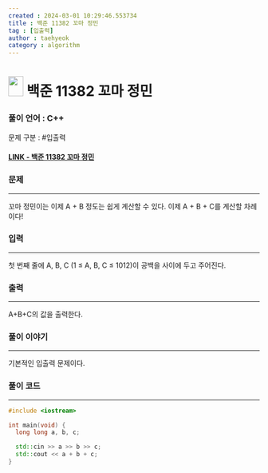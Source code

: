 ```yaml
---
created : 2024-03-01 10:29:46.553734
title : 백준 11382 꼬마 정민
tag : [입출력]
author : taehyeok
category : algorithm
---
```

# <img src="https://d2gd6pc034wcta.cloudfront.net/tier/1.svg" width="30" height="40"> 백준 11382 꼬마 정민


### 풀이 언어 : C++

문제 구분 : #입출력
#### [LINK - 백준 11382 꼬마 정민](https://www.acmicpc.net/problem/11382)

### 문제

<hr>



꼬마 정민이는 이제 A + B 정도는 쉽게 계산할 수 있다. 이제 A + B + C를 계산할 차례이다!
### 입력

<hr>


첫 번째 줄에 A, B, C (1 ≤ A, B, C ≤ 1012)이 공백을 사이에 두고 주어진다.
### 출력

<hr>


A+B+C의 값을 출력한다.
### 풀이 이야기

<hr>

기본적인 입출력 문제이다.

### 풀이 코드

<hr>


``` c++
#include <iostream>

int main(void) {
  long long a, b, c;

  std::cin >> a >> b >> c;
  std::cout << a + b + c;
}
```
